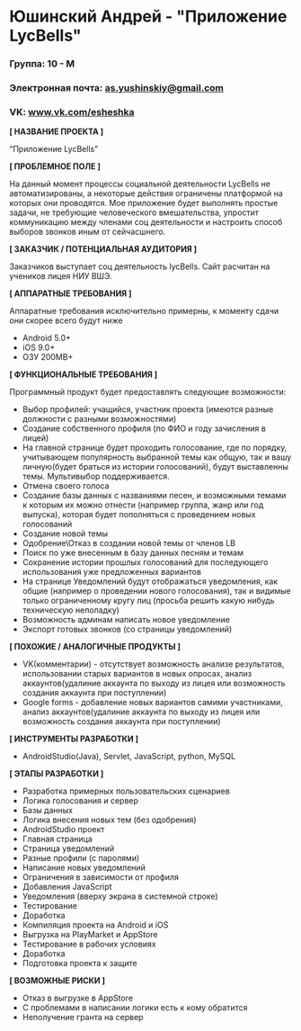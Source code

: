 # Юшинский Андрей - "Приложение LycBells"

### Группа: 10 - М
### Электронная почта: as.yushinskiy@gmail.com
### VK: www.vk.com/esheshka


**[ НАЗВАНИЕ ПРОЕКТА ]**

“Приложение LycBells”

**[ ПРОБЛЕМНОЕ ПОЛЕ ]**

На данный момент процессы социальной деятельности LycBells не автоматизированы, а некоторые действия ограничены платформой на которых они проводятся. Мое приложение будет выполнять простые задачи, не требующие человеческого вмешательства, упростит коммуникацию между членами соц деятельности и настроить способ выборов звонков иным от сейчасшнего.

**[ ЗАКАЗЧИК / ПОТЕНЦИАЛЬНАЯ АУДИТОРИЯ ]**

Заказчиков выступает соц деятельность lycBells. Сайт расчитан на учеников лицея НИУ ВШЭ.

**[ АППАРАТНЫЕ ТРЕБОВАНИЯ ]** 

Аппаратные требования исключительно примерны, к моменту сдачи они скорее всего будут ниже

* Android 5.0+
* iOS 9.0+
* ОЗУ 200MB+

**[ ФУНКЦИОНАЛЬНЫЕ ТРЕБОВАНИЯ ]**

Программный продукт будет предоставлять следующие возможности:
* Выбор профилей: учащийся, участник проекта (имеются разные должности с разными возможностями)
* Создание собственного профиля (по ФИО и году зачисления в лицей)
* На главной странице будет проходить голосование, где по порядку, учитывающем популярность выбранной темы как общую, так и вашу личную(будет браться из истории голосований), будут выставленны темы. Мультивыбор поддерживается. 
* Отмена своего голоса
* Создание базы данных с названиями песен, и возможными темами к которым их можно отнести (например группа, жанр или год выпуска), которая будет пополняться с проведением новых голосований
* Создание новой темы
* Одобрение\Отказ в создании новой темы от членов LB
* Поиск по уже внесенным в базу данных песням и темам
* Сохранение истории прошлых голосований для последующего использования уже предложенных вариантов
* На странице Уведомлений будут отображаться уведомления, как общие (например о проведении нового голосования), так и видимые только ограниченному кругу лиц (просьба решить какую нибудь техническую неполадку)
* Возможность админам написать новое уведомление
* Экспорт готовых звонков (со страницы уведомлений)

**[ ПОХОЖИЕ / АНАЛОГИЧНЫЕ ПРОДУКТЫ ]**

* VK(комментарии) - отсутствует возможность анализе результатов, использовании старых вариантов в новых опросах, анализ аккаунтов(удалиние аккаунта по выходу из лицея или возможность создания аккаунта при поступлении)
* Google forms - добавление новых вариантов самими участниками, анализ аккаунтов(удалиние аккаунта по выходу из лицея или возможность создания аккаунта при поступлении)

**[ ИНСТРУМЕНТЫ РАЗРАБОТКИ ]**

*	AndroidStudio(Java), Servlet, JavaScript, python, MySQL

**[ ЭТАПЫ РАЗРАБОТКИ ]**

*	Разработка примерных пользовательских сценариев
* Логика голосования и сервер
* Базы данных
* Логика внесения новых тем (без одобрения)
* AndroidStudio проект
* Главная страница
* Страница уведомлений
* Разные профили (с паролями)
* Написание новых уведомлений
* Ограничения в зависимости от профиля
* Добавления JavaScript
* Уведомления (вверху экрана в системной строке)
* Тестирование
* Доработка
* Компиляция проекта на Android и iOS
* Выгрузка на PlayMarket и AppStore
* Тестирование в рабочих условиях
* Доработка
* Подготовка проекта к защите

**[ ВОЗМОЖНЫЕ РИСКИ ]**

* Отказ в выгрузке в AppStore
* С проблемами в написании логики есть к кому обратится
* Неполучение гранта на сервер
